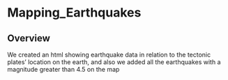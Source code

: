 # Mapping_Earthquakes

## Overview

We created an html showing earthquake data in relation to the tectonic plates’ location on the earth, and also we added all the earthquakes with a magnitude greater than 4.5 on the map
